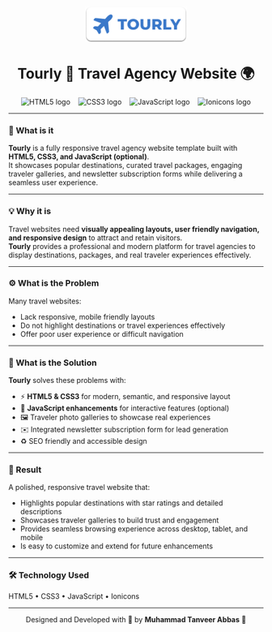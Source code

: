 <div align="center">

<img src="./readme-images/project-logo.png" alt="Tourly Logo" width="200" />

<br/>

<h1 align="center">Tourly 🛬 Travel Agency Website 🌍</h1>

<div align="center">
  <img src="https://img.shields.io/badge/HTML5-E34F26?logo=html5&logoColor=white&style=for-the-badge" height="40" alt="HTML5 logo" style="margin-right:12px;" />
  <img src="https://img.shields.io/badge/CSS3-1572B6?logo=css3&logoColor=white&style=for-the-badge" height="40" alt="CSS3 logo" style="margin-right:12px;" />
  <img src="https://img.shields.io/badge/JavaScript-F7DF1E?logo=javascript&logoColor=black&style=for-the-badge" height="40" alt="JavaScript logo" />
  <img src="https://img.shields.io/badge/Ionicons-4889FF?logo=ionic&logoColor=white&style=for-the-badge" height="40" alt="Ionicons logo" style="margin-left:12px;" />
</div>

</div>

---

### 🧠 What is it

**Tourly** is a fully responsive travel agency website template built with **HTML5, CSS3, and JavaScript (optional)**.  
It showcases popular destinations, curated travel packages, engaging traveler galleries, and newsletter subscription forms while delivering a seamless user experience.

---

### 💡 Why it is

Travel websites need **visually appealing layouts, user friendly navigation, and responsive design** to attract and retain visitors.  
**Tourly** provides a professional and modern platform for travel agencies to display destinations, packages, and real traveler experiences effectively.

---

### ⚙️ What is the Problem

Many travel websites:

- Lack responsive, mobile friendly layouts  
- Do not highlight destinations or travel experiences effectively  
- Offer poor user experience or difficult navigation

---

### 🧩 What is the Solution

**Tourly** solves these problems with:

- ⚡ **HTML5 & CSS3** for modern, semantic, and responsive layout  
- 🎨 **JavaScript enhancements** for interactive features (optional)  
- 🖼️ Traveler photo galleries to showcase real experiences  
- ✉️ Integrated newsletter subscription form for lead generation  
- ♻️ SEO friendly and accessible design

---

### 🚀 Result

A polished, responsive travel website that:

- Highlights popular destinations with star ratings and detailed descriptions  
- Showcases traveler galleries to build trust and engagement  
- Provides seamless browsing experience across desktop, tablet, and mobile  
- Is easy to customize and extend for future enhancements

---

### 🛠️ Technology Used

HTML5 • CSS3 • JavaScript • Ionicons

---

<div align="center">

Designed and Developed with 🧠 by **Muhammad Tanveer Abbas** 🌟

</div>

